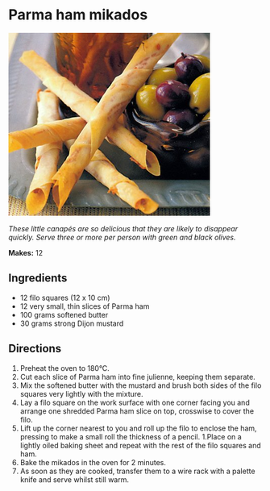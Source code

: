 # Parma ham mikados
![Straws](resources/straws.jpg)

*These little canapés are so delicious that they are likely to disappear quickly. Serve three or more per person with green and black olives.*

**Makes:** 12

## Ingredients
- 12 filo squares (12 x 10 cm)
- 12 very small, thin slices of Parma ham
- 100 grams softened butter
- 30 grams strong Dijon mustard

## Directions
1. Preheat the oven to 180°C.
1. Cut each slice of Parma ham into fine julienne, keeping them separate.
1. Mix the softened butter with the mustard and brush both sides of the filo squares very lightly with the mixture.
1. Lay a filo square on the work surface with one corner facing you and arrange one shredded Parma ham slice on top, crosswise to cover the filo.
1. Lift up the corner nearest to you and roll up the filo to enclose the ham, pressing to make a small roll the thickness of a pencil.
1.Place on a lightly oiled baking sheet and repeat with the rest of the filo squares and ham.
1. Bake the mikados in the oven for 2 minutes.
1. As soon as they are cooked, transfer them to a wire rack with a palette knife and serve whilst still warm.